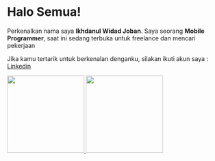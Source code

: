 # Halo Semua! 
Perkenalkan nama saya **Ikhdanul Widad Joban**.
Saya seorang **Mobile Programmer**, saat ini sedang terbuka untuk freelance dan mencari pekerjaan

Jika kamu tertarik untuk berkenalan denganku, silakan ikuti akun saya : [Linkedin](https://www.linkedin.com/in/ikhdan/)
 
<p align="left">
<a href="https://github.com/zyandaru">
  <img height="180em" src="https://github-readme-stats-eight-theta.vercel.app/api?username=zyandaru&show_icons=true&theme=algolia&include_all_commits=true&count_private=true"/>
  <img height="180em" src="https://github-readme-stats-eight-theta.vercel.app/api/top-langs/?username=zyandaru&layout=compact&langs_count=8&theme=algolia"/>
</a>
</p>
